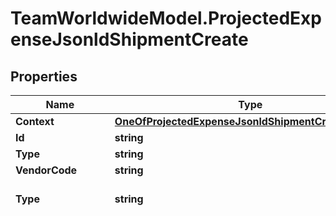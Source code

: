 # TeamWorldwideModel.ProjectedExpenseJsonldShipmentCreate
## Properties

Name | Type | Description | Notes
------------ | ------------- | ------------- | -------------
**Context** | [**OneOfProjectedExpenseJsonldShipmentCreateContext**](OneOfProjectedExpenseJsonldShipmentCreateContext.md) |  | [optional] 
**Id** | **string** |  | [optional] 
**Type** | **string** |  | [optional] 
**VendorCode** | **string** |  | [optional] 
**Type** | **string** |           [D] Delivery,          [P] Pickup/Procurement,          [T] Transfer       | [optional] [default to "[P] Pickup/Procurement"]
**ChargeCode** | **string** |           [2H] TWO MAN SVCS - 1 HR MINIMUM          [2M] TWO MAN SVC - PER 1/4 HOUR          [2MD] TWO MAN DELIVERY          [2T] TWO MAN SVCS - 2 HR MIN          [3M] THREE MAN SERVICE          [4M] FOUR MAN SERVICE          [900] DUE ACS          [925] DUE NSC POOL          [950] DUE FB          [ACC] ALAMEDA CORRIDOR CHARGE          [ADF] ADVANCED DUTY FEE          [ADM] ADMINISTRATION FEE          [ADN] AGENT DEBIT NOTE          [ADR] AIRPORT DROP OR RECOVERY          [ADU] ANTI-DUMPING FEE          [ADV] ADVANCE CHECK FEE          [AES] AES FEE          [AGI] AGRICULTURAL HOLD          [ALH] AIRLINE HANDLING          [AMC] ADDITIONAL MACHINE          [APD] APPOINTMENT DELIVERY          [APP] APPOINTMENT PICKUP          [APQ] ANIMAL PLANT QUARANTINE          [AQI] AGRICULTURAL CHARGE          [ARD] A/R RESERVE DEPOSIT          [ATD] ATTEMPTED DELIVERY          [ATP] ATTEMPTED PICKUP          [AWB] AIR WAYBILL FEE          [BAF] BUNKER ADJUSTMENT FACTOR          [BBK] BROKERAGE ON BREAKBULK          [BFI] BAF INCREASE          [BKF] BOOKING FEE          [BLP] BILL OF LADING PREPARATION          [BND] BOND CHARGES          [BOL] BILL OF LADING FEE          [BPF] BOND PREPARATION FEE          [BRK] BROKERAGE          [C&amp;A] CVD/ADD DUTY          [CBF] CUSTOMS BOND FEE          [CBP] CONTINUOUS ENTRY BOND          [CCF] CREDIT CARD FEE          [CDF] C.O.D. FEE          [CEX] CUSTOMS EXAM FEE          [CFO] COLLECT OCEAN FRT          [CFS] CFS CHARGES          [CGS] CARGO SCREENING          [CHS] CHASSIS CHARGE          [CLD] CONTAINER LOADING          [CLE] CLEARANCE AND HANDLING          [CLR] CUSTOMS CLEARANCE &amp; HANDLING          [CM] CONVENTION MATERIAL          [CNF] CONTRACTOR FEE          [COC] COORDINATION AND CONTROL          [COL] COLLECTION FEE          [COM] COMMISSION ON FREIGHT          [COR] COURIER          [CPF] CONSOL / PORT SERVICE FEE          [CPY] COPY OF DOCUMENT OR POD          [CR] CREDIT          [CRE] CRANE CHARGES          [CRN] PRESENTATION OF CARNET          [CRS] CROSS DOCK FEES          [CRT] CRATING &amp; PACKAGING          [CST] CUSTOMS TITLE SEARCH          [CTF] CLEAN TRUCK FEE          [CTG] CARTAGE          [CXB] CONTAINER BUILDUP          [DAD] DAD/DOC/WHSE          [DAP] DELIVERED AT PLACE          [DCR] DOMINICAN CONTAINER RELEASE          [DDP] DELIVERY DUTY PAID          [DEM] DEMURRAGE          [DET] DETENTION          [DGC] DANGEROUS GOODS CERTIFICATE          [DGR] DANGEROUS GOODS          [DIV] DIVERSION FEE          [DK] DOCKS &amp; PIERS          [DLR] DELIVERY          [DO] DELIVERY ORDER          [DPF] DROP FEE          [DRH] DR HANDLING          [DRY] DRAYAGE          [DSB] DISBURSEMENT FEE          [DST] DESTINATION CHARGES          [DTO] DOCUMENT TURNOVER          [DTQ] DUTY - SUBJECT TO LIQUIDATION          [DTY] DUTY AND TAXES          [DVF] DECLARED VALUE FEE          [DVR] DV (CARRIER COST)          [EDF] EXPORT DECLARATION FEE          [EDH] EXPORT DECLARATION HANDLING          [EFH] ENTRY FEE &amp; HANDLING          [ERO] ERRORS &amp; OMISSIONS POLICY          [EXM] EXAMINATION COORDINATION          [FCC] FEE FOR COLLECT CHARGES          [FDA] FOOD &amp; DRUG ENTRY          [FIN] FINANCE CHARGES          [FKL] FORKLIFT FEE          [FRT] FREIGHT CHARGE          [FSC] FUEL SURCHARGE          [FWD] FORWARDING CHARGES          [GRI] GENERAL RATE INCREASE          [GST] GOODS AND SERVICES TAX          [H&amp;M] HOTELS &amp; MALLS          [HAF] HOUSE AIRFREIGHT          [HAP] HOLD AT AIRPORT          [HAZ] HAZARDOUS MATERIALS          [HD1] HANDLING CHARGES (HD1)          [HKD] HONG KONG DELIVERY ORDER          [HKE] HK EXPORT DECLARATION AND FEES          [HKG] HONG KONG GATE CHARGES          [HLS] HEAVY LIFT SURCHARGE          [HMF] HARBOR MAINTENANCE FEES          [HND] HANDLING CHARGES          [HOF] OCEAN FREIGHT          [HST] HARMONIZED SALES TAX          [IAT] IATA DISCOUNT          [IND] INSIDE DELIVERY          [INH] INSIDE CHARGE - 1 HR MIN          [INL] INLAND FRT          [INS] INSURANCE AND SERVICES          [INT] INTEREST          [IOF] OCEAN FREIGHT B/B          [IPI] IPI FEE          [IPR] IPPC PALLET REPLACEMENT          [ISC] AIRLINE SERVICE FEE          [ISF] ISF FILING FEE &amp; HANDLING          [ISP] INSPECTION SERVICES          [ITF] I.T. FEE &amp; HANDLING          [ITV] I.T. VALIDATION FEE          [LDL] LOCAL DELIVERY          [LEG] LEGALIZATION          [LF] LOCATION FEE          [LG] LIFTGATE          [LH] LINE HAUL          [LOC] LETTER OF CREDIT          [LRF] LATE RECAP FEE          [MIS] MISCELLANEOUS          [MS2] COURIER (MS2)          [MSE] MERCHANDISE PROCESSING FEE          [MSG] MESSENGER FEE          [MYF] MARSHALLING YARD FEE          [NAV] NAVCAN          [NRF] NON-RESIDENTIAL FEE          [NSF] NON-SUFFICIENT FUNDS FEES          [OBF] ORIGIN BROKER SERVICE FEE          [OHR] ON HAND REFUSED SHIPMENT CHG          [ONC] ON-CARRIAGE          [OPH] OCEAN PORT HANDLING          [OPS] OCEAN P/S          [ORG] ORIGIN FEE          [ORI] ORION FEE          [OT] OVERTIME/WEEKEND          [OTC] OVER THE COUNTER          [OTH] OTHER CHARGE          [OTL] OUTLAY FOR ADDITIONAL CHARGES          [OVR] OVERRIDE DISCOUNT          [P/S] PROFIT SPLIT          [PCS] PANAMA CANAL SURCHARGE          [PDE] PROOF OF DELIVERY (ELECTRONIC)          [PE] PERSONAL EFFECTS          [PEN] POST ENTRY SERVICES          [PFA] AIRFREIGHT LESS IATA          [PJ] PALLET JACK CHARGE          [PPF] PIER PASS FEE          [PRC] PRE-CARRIAGE          [PSF] PORT SECURITY FEE          [PSS] PEAK SEASON SURCHARGE          [PST] PROVINCIAL SALES TAX          [PUP] PICKUP          [PYP] PAYMENT PROCESSOR FEE          [QST] QUEBEC SALES TAX          [RCF] RECOVERY FEE          [REB] CUSTOMER REBATE / INCENTIVE          [RLD] RESIDENTIAL DELIVERY          [SC] STAIR CARRY          [SCW] STAIR CARRY WEIGHT RATED          [SEB] SINGLE ENTRY BOND          [SEC] SECURITY SURCHARGE          [SED] SHIPPERS EXPORT DECLARATION          [SEM] SEMINAR FEES          [SMR] SEMINAR          [SP] SHORT PAY AUTHORIZED          [SPD] SPECIAL DELIVERY          [SPH] SPECIAL HANDLING SERVICES          [SPP] SPECIAL PICKUP          [SSB] STEAMSHIP LINE BILL OF LADING          [SSP] SERVICE CENTER PERCENTAGE          [STB] SINGLE TRANSACTION BOND          [STF] CONTAINER STUFFING          [STG] STORAGE          [STP] STOP OFF          [T&amp;F] OTHER DUTY TAXES &amp; FEES          [TAR] TARIFF FILING FEES          [TF] TRANSACTION FEE          [THC] TERMINAL HANDLING          [TKP] PU AT TRK TRMNL OFF AIRPORT          [TRL] TRANSLOAD          [TRR] TRASH REMOVAL          [TST] TESTING CHARGE          [TTC] TEAM TECH COMMERCIAL          [TTD] TEAM TECH DELIVERY          [TTR] TEAM TECH RESIDENTIAL          [TYD] TEAM TECH BEYOND DELIVERY          [UNL] UNLOADING          [UPK] UNPACK          [VAC] VACIS EXAMINATION          [VAT] VAT          [WFG] WHARFAGE          [WGD] WHITE GLOVE DELIVERY          [WGT] WEIGHT BASED RATE ADJUSTMENT          [WHI] WAREHOUSE IN          [WHO] WAREHOUSE OUT          [WHS] WAREHOUSING          [WHX] WAREHOUSE TRANSFER          [WIO] WAREHOUSING, IN &amp; OUT          [WT] WAIT TIME          [WTC] WAIT TIME FOR CONTAINERS          [WTD] WAIT TIME AT DESTINATION          [WTF] WIRE TRANSFER FEE          [WTP] WAIT TIME AT ORIGIN          [WWD] WAREHOUSE WITHDRAWALS          [XDP] EXTD DIST TRUCK TERM DROP          [XDR] EXTRA DRAYAGE          [XEX] X-RAY EXAM FEE          [XFR] TRANSFER          [XRC] EXTD DIST TRUCK TERM RECOVERY          [XRT] EXTRA ROUND TRIP       | [optional] [default to "[FRT] FREIGHT CHARGE"]
**ReferenceNumber** | **string** | Reference Number for charge | [optional] 
**Currency** | **string** | Currency | [default to "USD"]
**Comment** | **string** | Comment | [optional] 
**Amount** | [**decimal?**](BigDecimal.md) | Amount | 

[[Back to Model list]](../README.md#documentation-for-models) [[Back to API list]](../README.md#documentation-for-api-endpoints) [[Back to README]](../README.md)

